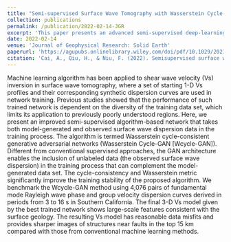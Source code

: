 ```yaml
---
title: "Semi‐supervised Surface Wave Tomography with Wasserstein Cycle‐consistent GAN: Method and Application to Southern California Plate Boundary Region"
collection: publications
permalink: /publication/2022-02-14-JGR
excerpt: 'This paper presents an advanced semi-supervised deep-learning-based surface tomography method with real data applications'
date: 2022-02-14
venue: 'Journal of Geophysical Research: Solid Earth'
paperurl: 'https://agupubs.onlinelibrary.wiley.com/doi/pdf/10.1029/2021JB023598'
citation: 'Cai, A., Qiu, H., & Niu, F. (2022). Semisupervised surface wave tomography with Wasserstein cycle-consistent GAN: Method and application to Southern California plate boundary region. Journal of Geophysical Research: Solid Earth, 127, e2021JB023598. https://doi.org/10.1029/2021JB023598'
---
```

Machine learning algorithm has been applied to shear wave velocity (Vs) inversion in surface wave tomography, where a set of starting 1-D Vs profiles and their corresponding synthetic dispersion curves are used in network training. Previous studies showed that the performance of such trained network is dependent on the diversity of the training data set, which limits its application to previously poorly understood regions. Here, we present an improved semi-supervised algorithm-based network that takes both model-generated and observed surface wave dispersion data in the training process. The algorithm is termed Wasserstein cycle-consistent generative adversarial networks (Wasserstein Cycle-GAN [Wcycle-GAN]). Different from conventional supervised approaches, the GAN architecture enables the inclusion of unlabeled data (the observed surface wave dispersion) in the training process that can complement the model-generated data set. The cycle-consistency and Wasserstein metric significantly improve the training stability of the proposed algorithm. We benchmark the Wcycle-GAN method using 4,076 pairs of fundamental mode Rayleigh wave phase and group velocity dispersion curves derived in periods from 3 to 16 s in Southern California. The final 3-D Vs model given by the best trained network shows large-scale features consistent with the surface geology. The resulting Vs model has reasonable data misfits and provides sharper images of structures near faults in the top 15 km compared with those from conventional machine learning methods.
